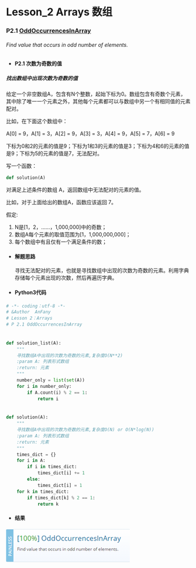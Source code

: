 # Lesson_2 Arrays  数组

### P2.1 [OddOccurrencesInArray](https://app.codility.com/programmers/lessons/2-arrays/odd_occurrences_in_array/) 
###### Find value that occurs in odd number of elements.

* #### P2.1 次数为奇数的值
##### 找出数组中出现次数为奇数的值

给定一个非空数组A，包含有N个整数，起始下标为0。数组包含有奇数个元素，其中除了唯一一个元素之外，其他每个元素都可以与数组中另一个有相同值的元素配对。

比如，在下面这个数组中：

A[0] = 9，A[1] = 3，A[2] = 9，A[3] = 3，A[4] = 9，A[5] = 7，A[6] = 9 

下标为0和2的元素的值是9；下标为1和3的元素的值是3；下标为4和6的元素的值是9；下标为5的元素的值是7，无法配对。

写一个函数：
```python
def solution(A)
```
对满足上述条件的数组 A，返回数组中无法配对的元素的值。

比如，对于上面给出的数组A，函数应该返回 7。

假定:

   1. N是[1，2，……，1,000,000]中的奇数；
   2. 数组A每个元素的取值范围为[1，1,000,000,000]；
   3. 每个数组中有且仅有一个满足条件的数；

* #### 解题思路

  寻找无法配对的元素，也就是寻找数组中出现的次数为奇数的元素。利用字典存储每个元素出现的次数，然后再遍历字典。


* #### Python3代码

```python
# -*- coding：utf-8 -*-
# &Author  AnFany
# Lesson 2：Arrays
# P 2.1 OddOccurrencesInArray


def solution_list(A):
    """
    寻找数组A中出现的次数为奇数的元素,复杂度O(N**2)
    :param A: 列表形式数组
    :return: 元素
    """
    number_only = list(set(A))
    for i in number_only:
        if A.count(i) % 2 == 1:
            return i


def solution(A):
    """
    寻找数组A中出现的次数为奇数的元素,复杂度O(N) or O(N*log(N))
    :param A: 列表形式数组
    :return: 元素
    """
    times_dict = {}
    for i in A:
        if i in times_dict:
            times_dict[i] += 1
        else:
            times_dict[i] = 1
    for k in times_dict:
        if times_dict[k] % 2 == 1:
            return k
```

* #### 结果

![image](https://github.com/Anfany/Codility-Lessons-By-Python3/blob/master/L2_Arrays/2.1.png)
